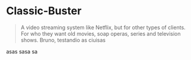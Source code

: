 Classic-Buster
==============

> A video streaming system like Netflix, but for other types of clients. For who they want old movies, soap operas, series and television shows.
Bruno, testandio as ciuisas

asas
sasa
sa 
